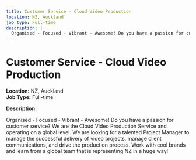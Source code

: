 ```yaml
---
title: Customer Service - Cloud Video Production
location: NZ, Auckland
job_type: Full-time
description: |
  Organised - Focused - Vibrant - Awesome! Do you have a passion for customer service? We are the Cloud Video Production Service and operating on a global level. We are looking for a talented Project Manager to manage the successful delivery of video projects, manage client communications, and drive the production process. Work with cool brands and learn from a global team that is representing NZ in a huge way!
---
```


# Customer Service - Cloud Video Production

**Location:** NZ, Auckland  
**Job Type:** Full-time

**Description:**

Organised - Focused - Vibrant - Awesome! Do you have a passion for customer service? We are the Cloud Video Production Service and operating on a global level. We are looking for a talented Project Manager to manage the successful delivery of video projects, manage client communications, and drive the production process. Work with cool brands and learn from a global team that is representing NZ in a huge way!
